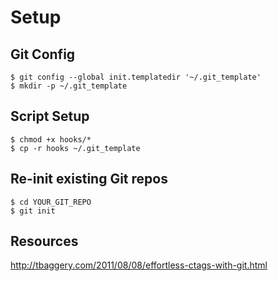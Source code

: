 Setup
=========

Git Config
-----

    $ git config --global init.templatedir '~/.git_template'
    $ mkdir -p ~/.git_template

Script Setup
-----

    $ chmod +x hooks/*
    $ cp -r hooks ~/.git_template

Re-init existing Git repos
-----

    $ cd YOUR_GIT_REPO
    $ git init

Resources
-----

http://tbaggery.com/2011/08/08/effortless-ctags-with-git.html
